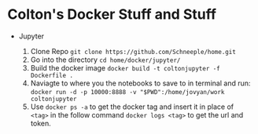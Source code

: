 # Colton's Docker Stuff and Stuff

- Jupyter

    1. Clone Repo `git clone https://github.com/Schneeple/home.git`
    2. Go into the directory `cd home/docker/jupyter/`
    3. Build the docker image `docker build -t coltonjupyter -f Dockerfile .`
    4. Naviagte to where you the notebooks to save to in terminal and run: `docker run -d -p 10000:8888 -v "$PWD":/home/jovyan/work coltonjupyter`
    5. Use `docker ps -a` to get the docker tag and insert it in place of `
    <tag>` in the follow command `docker logs <tag>` to get the url and token.


